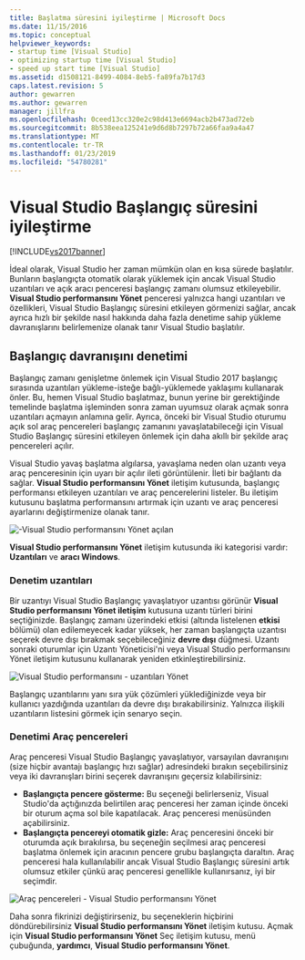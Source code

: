 ```yaml
---
title: Başlatma süresini iyileştirme | Microsoft Docs
ms.date: 11/15/2016
ms.topic: conceptual
helpviewer_keywords:
- startup time [Visual Studio]
- optimizing startup time [Visual Studio]
- speed up start time [Visual Studio]
ms.assetid: d1508121-8499-4084-8eb5-fa89fa7b17d3
caps.latest.revision: 5
author: gewarren
ms.author: gewarren
manager: jillfra
ms.openlocfilehash: 0ceed13cc320e2c98d413e6694acb2b473ad72eb
ms.sourcegitcommit: 8b538eea125241e9d6d8b7297b72a66faa9a4a47
ms.translationtype: MT
ms.contentlocale: tr-TR
ms.lasthandoff: 01/23/2019
ms.locfileid: "54780281"
---
```

# <a name="optimize-visual-studio-startup-time"></a>Visual Studio Başlangıç süresini iyileştirme
[!INCLUDE[vs2017banner](../includes/vs2017banner.md)]

İdeal olarak, Visual Studio her zaman mümkün olan en kısa sürede başlatılır. Bunların başlangıçta otomatik olarak yüklemek için ancak Visual Studio uzantıları ve açık aracı penceresi başlangıç zamanı olumsuz etkileyebilir. **Visual Studio performansını Yönet** penceresi yalnızca hangi uzantıları ve özellikleri, Visual Studio Başlangıç süresini etkileyen görmenizi sağlar, ancak ayrıca hızlı bir şekilde nasıl hakkında daha fazla denetime sahip yükleme davranışlarını belirlemenize olanak tanır Visual Studio başlatılır.

## <a name="control-startup-behavior"></a>Başlangıç davranışını denetimi

Başlangıç zamanı genişletme önlemek için Visual Studio 2017 başlangıç sırasında uzantıları yükleme-isteğe bağlı-yüklemede yaklaşımı kullanarak önler. Bu, hemen Visual Studio başlatmaz, bunun yerine bir gerektiğinde temelinde başlatma işleminden sonra zaman uyumsuz olarak açmak sonra uzantıları açmayın anlamına gelir. Ayrıca, önceki bir Visual Studio oturumu açık sol araç pencereleri başlangıç zamanını yavaşlatabileceği için Visual Studio Başlangıç süresini etkileyen önlemek için daha akıllı bir şekilde araç pencereleri açılır.

Visual Studio yavaş başlatma algılarsa, yavaşlama neden olan uzantı veya araç penceresinin için uyarı bir açılır ileti görüntülenir. İleti bir bağlantı da sağlar. **Visual Studio performansını Yönet** iletişim kutusunda, başlangıç performansı etkileyen uzantıları ve araç pencerelerini listeler. Bu iletişim kutusunu başlatma performansını artırmak için uzantı ve araç penceresi ayarlarını değiştirmenize olanak tanır.

![-Visual Studio performansını Yönet açılan](../ide/media/vside-perfdialog-popup.PNG "Visual Studio performansını Yönet - açılan menüsü")

**Visual Studio performansını Yönet** iletişim kutusunda iki kategorisi vardır: **Uzantıları** ve **aracı Windows**.

### <a name="control-extensions"></a>Denetim uzantıları
Bir uzantıyı Visual Studio Başlangıç yavaşlatıyor uzantısı görünür **Visual Studio performansını Yönet iletişim** kutusuna uzantı türleri birini seçtiğinizde. Başlangıç zamanı üzerindeki etkisi (altında listelenen **etkisi** bölümü) olan edilemeyecek kadar yüksek, her zaman başlangıçta uzantısı seçerek devre dışı bırakmak seçebileceğiniz **devre dışı** düğmesi. Uzantı sonraki oturumlar için Uzantı Yöneticisi'ni veya Visual Studio performansını Yönet iletişim kutusunu kullanarak yeniden etkinleştirebilirsiniz.

![Visual Studio performansını - uzantıları Yönet](../ide/media/vside-perfdialog-extensions.PNG "Visual Studio performansını Yönet - uzantıları")

Başlangıç uzantılarını yanı sıra yük çözümleri yüklediğinizde veya bir kullanıcı yazdığında uzantıları da devre dışı bırakabilirsiniz. Yalnızca ilişkili uzantıların listesini görmek için senaryo seçin.

### <a name="control-tool-windows"></a>Denetimi Araç pencereleri
Araç penceresi Visual Studio Başlangıç yavaşlatıyor, varsayılan davranışını (size hiçbir avantajı başlangıç hızı sağlar) adresindeki bırakın seçebilirsiniz veya iki davranışları birini seçerek davranışını geçersiz kılabilirsiniz:

- **Başlangıçta pencere gösterme:** Bu seçeneği belirlerseniz, Visual Studio'da açtığınızda belirtilen araç penceresi her zaman içinde önceki bir oturum açma sol bile kapatılacak. Araç penceresi menüsünden açabilirsiniz.
- **Başlangıçta pencereyi otomatik gizle:** Araç penceresini önceki bir oturumda açık bırakılırsa, bu seçeneğin seçilmesi araç penceresi başlatma önlemek için aracının pencere grubu başlangıçta daraltın. Araç penceresi hala kullanılabilir ancak Visual Studio Başlangıç süresini artık olumsuz etkiler çünkü araç penceresi genellikle kullanırsanız, iyi bir seçimdir.

![Araç pencereleri - Visual Studio performansını Yönet](../ide/media/vside-perfdialog-toolwindows.PNG "Visual Studio performansını Yönet - araç pencereleri")

Daha sonra fikrinizi değiştirirseniz, bu seçeneklerin hiçbirini döndürebilirsiniz **Visual Studio performansını Yönet** iletişim kutusu. Açmak için **Visual Studio performansını Yönet** Seç iletişim kutusu, menü çubuğunda, **yardımcı**, **Visual Studio performansını Yönet**.
